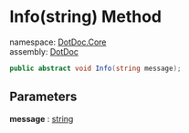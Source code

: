 ﻿# Info\(string\) Method

namespace: [DotDoc\.Core](../../DotDoc.Core.md)<br />
assembly: [DotDoc](../../../DotDoc.md)



```csharp
public abstract void Info(string message);
```

## Parameters

__message__ : [string](https://docs.microsoft.com/ja-jp/dotnet/api/System.String)



